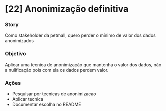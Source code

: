 # [22] Anonimização definitiva

### Story
Como stakeholder da petmall, quero perder o mínimo de valor dos dados anonimizados

### Objetivo
Aplicar uma tecnica de anonimização que mantenha o valor dos dados, não a nulificação pois com ela os dados perdem valor.

### Ações
 * Pesquisar por tecnicas de anonimizacao
 * Aplicar tecnica
 * Documentar escolha no README
